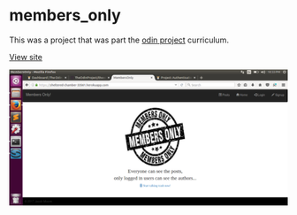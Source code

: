 # members_only

This was a project that was part the <a href='www.theodinproject.com'>odin project</a> curriculum.

<a href="https://sheltered-chamber-33561.herokuapp.com/">View site</a>

![Image Hover Text](/screenshot.png)

